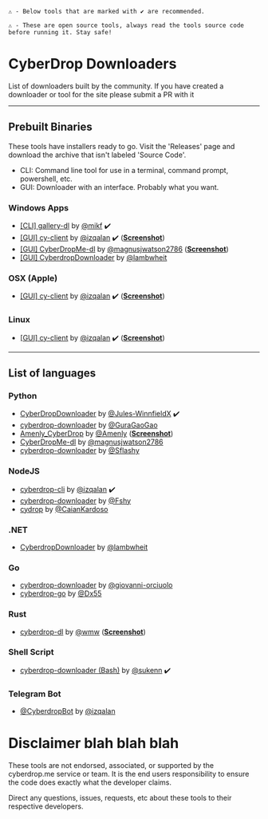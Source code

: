 ```
⚠️ - Below tools that are marked with ✔️ are recommended.

⚠️ - These are open source tools, always read the tools source code before running it. Stay safe!
```



# CyberDrop Downloaders
List of downloaders built by the community. If you have created a downloader or tool for the site please submit a PR with it

---
## Prebuilt Binaries
These tools have installers ready to go. Visit the 'Releases' page and download the archive that isn't labeled 'Source Code'.

- CLI: Command line tool for use in a terminal, command prompt, powershell, etc.
- GUI: Downloader with an interface. Probably what you want.

### Windows Apps
* [[CLI] gallery-dl](https://github.com/mikf/gallery-dl) by [@mikf](https://github.com/mikf) :heavy_check_mark:
* [[GUI] cy-client](https://github.com/izqalan/cy-client) by [@izqalan](https://github.com/izqalan) :heavy_check_mark: ([**Screenshot**](https://i.imgur.com/DjMSoeF.png))
* [[GUI] CyberDropMe-dl](https://github.com/magnusjwatson2786/CyberDropMe-dl) by [@magnusjwatson2786](https://github.com/magnusjwatson2786) ([**Screenshot**](https://raw.githubusercontent.com/magnusjwatson2786/CyberDropMe-dl/master/screenshots/img1.png))
* [[GUI] CyberdropDownloader](https://github.com/lambwheit/CyberdropDownloader) by [@lambwheit](https://github.com/lambwheit)

### OSX (Apple)
* [[GUI] cy-client](https://github.com/izqalan/cy-client) by [@izqalan](https://github.com/izqalan) :heavy_check_mark: ([**Screenshot**](https://raw.githubusercontent.com/magnusjwatson2786/CyberDropMe-dl/master/screenshots/img1.png))

### Linux
* [[GUI] cy-client](https://github.com/izqalan/cy-client) by [@izqalan](https://github.com/izqalan) :heavy_check_mark: ([**Screenshot**](https://raw.githubusercontent.com/magnusjwatson2786/CyberDropMe-dl/master/screenshots/img1.png))

---
## List of languages
### Python
* [CyberDropDownloader](https://github.com/Jules-WinnfieldX/CyberDropDownloader) by [@Jules-WinnfieldX](https://github.com/Jules-WinnfieldX) :heavy_check_mark:
* [cyberdrop-downloader](https://github.com/GuraGaoGao/cyberdrop-downloader) by [@GuraGaoGao](https://github.com/GuraGaoGao)
* [Amenly_CyberDrop](https://github.com/Amenly/CyberDrop) by [@Amenly](https://github.com/Amenly) ([**Screenshot**](https://raw.githubusercontent.com/Amenly/CyberDrop/master/terminal.gif))
* [CyberDropMe-dl](https://github.com/magnusjwatson2786/CyberDropMe-dl) by [@magnusjwatson2786](https://github.com/magnusjwatson2786)
* [cyberdrop-downloader](https://github.com/Sflashy/cyberdrop-downloader) by [@Sflashy](https://github.com/Sflashy)

### NodeJS  
* [cyberdrop-cli](https://github.com/izqalan/CyberDrop-cli) by [@izqalan](https://github.com/izqalan) :heavy_check_mark:
* [cyberdrop-downloader](https://www.npmjs.com/package/cyberdrop-downloader) by [@Fshy](https://gitlab.com/Fshy)
* [cydrop](https://github.com/CaianKardoso/cydrop) by [@CaianKardoso](CaianKardoso)

### .NET
* [CyberdropDownloader](https://github.com/lambwheit/CyberdropDownloader) by [@lambwheit](https://github.com/lambwheit)

### Go  
* [cyberdrop-downloader](https://github.com/giovanni-orciuolo/cyberdrop-downloader) by [@giovanni-orciuolo](https://github.com/giovanni-orciuolo)
* [cyberdrop-go](https://github.com/Dx55/cyberdropdl-go) by [@Dx55](https://github.com/Dx55)

### Rust  
* [cyberdrop-dl](https://github.com/wmw9/cyberdrop-dl) by [@wmw](https://github.com/wmw9) ([**Screenshot**](https://user-images.githubusercontent.com/4693125/125909983-6306d4e3-e377-41f4-aaf6-f03134203613.gif))

### Shell Script 
* [cyberdrop-downloader (Bash)](https://github.com/sukenn/cyberdrop-downloader) by [@sukenn](https://github.com/sukenn) :heavy_check_mark:

### Telegram Bot
* [@CyberdropBot](https://github.com/izqalan/Cyberdrop-Telegram) by [@izqalan](https://github.com/izqalan)



# Disclaimer blah blah blah

These tools are not endorsed, associated, or supported by the cyberdrop.me service or team. It is the end users responsibility to ensure the code does exactly what the developer claims.

Direct any questions, issues, requests, etc about these tools to their respective developers.
